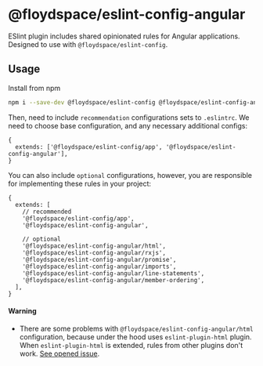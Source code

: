 # @floydspace/eslint-config-angular

ESlint plugin includes shared opinionated rules for Angular applications. Designed to use with `@floydspace/eslint-config`.

## Usage

Install from npm

```bash
npm i --save-dev @floydspace/eslint-config @floydspace/eslint-config-angular
```

Then, need to include `recommendation` configurations sets to `.eslintrc`. We need to choose base configuration, and any
necessary additional configs:

```json5
{
  extends: ['@floydspace/eslint-config/app', '@floydspace/eslint-config-angular'],
}
```

You can also include `optional` configurations, however, you are responsible for implementing these rules in your project:

```json5
{
  extends: [
    // recommended
    '@floydspace/eslint-config/app',
    '@floydspace/eslint-config-angular',

    // optional
    '@floydspace/eslint-config-angular/html',
    '@floydspace/eslint-config-angular/rxjs',
    '@floydspace/eslint-config-angular/promise',
    '@floydspace/eslint-config-angular/imports',
    '@floydspace/eslint-config-angular/line-statements',
    '@floydspace/eslint-config-angular/member-ordering',
  ],
}
```

#### Warning

- There are some problems with `@floydspace/eslint-config-angular/html` configuration, because under the hood uses
  `eslint-plugin-html` plugin. When `eslint-plugin-html` is extended, rules from other plugins don't work. [See opened
  issue](https://github.com/BenoitZugmeyer/eslint-plugin-html/issues/176).
